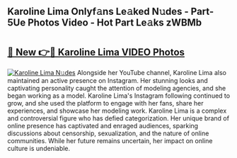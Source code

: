 ## Karoline Lima Onlyf𝚊ns Le𝚊ked N𝚞des - Part-5Ue Photos Video - Hot Part Le𝚊ks zWBMb

# <h2><a href="http://ab69779.deff.icu/?id=Karoline+Lima">🔗 New 👉🔴 Karoline Lima VIDEO Photos</a></h2>

[![Karoline Lima N𝚞des](https://i.imgur.com/rIISA9y.gif)](http://ab69779.deff.icu/?id=Karoline+Lima)
Alongside her YouTube channel, Karoline Lima also maintained an active presence on Instagram. Her stunning looks and captivating personality caught the attention of modeling agencies, and she began working as a model. Karoline Lima's Instagram following continued to grow, and she used the platform to engage with her fans, share her experiences, and showcase her modeling work. Karoline Lima is a complex and controversial figure who has defied categorization. Her unique brand of online presence has captivated and enraged audiences, sparking discussions about censorship, sexualization, and the nature of online communities. While her future remains uncertain, her impact on online culture is undeniable.

